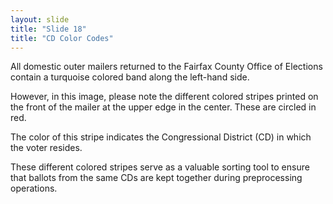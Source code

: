 ```yaml
---
layout: slide
title: "Slide 18"
title: "CD Color Codes"
---
```


All domestic outer mailers returned to the Fairfax County Office of Elections contain a turquoise colored band along the left-hand side.

However, in this image, please note the different colored stripes printed on the front of the mailer at the upper edge in the center. These are circled in red.

The color of this stripe indicates the Congressional District (CD) in which the voter resides.

These different colored stripes serve as a valuable sorting tool to ensure that ballots from the same CDs are kept together during preprocessing operations.